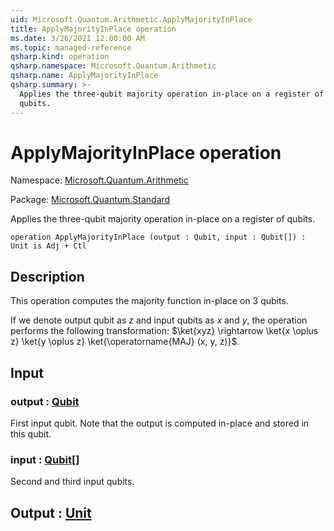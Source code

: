 ```yaml
---
uid: Microsoft.Quantum.Arithmetic.ApplyMajorityInPlace
title: ApplyMajorityInPlace operation
ms.date: 3/26/2021 12:00:00 AM
ms.topic: managed-reference
qsharp.kind: operation
qsharp.namespace: Microsoft.Quantum.Arithmetic
qsharp.name: ApplyMajorityInPlace
qsharp.summary: >-
  Applies the three-qubit majority operation in-place on a register of
  qubits.
---
```


# ApplyMajorityInPlace operation

Namespace: [Microsoft.Quantum.Arithmetic](xref:Microsoft.Quantum.Arithmetic)

Package: [Microsoft.Quantum.Standard](https://nuget.org/packages/Microsoft.Quantum.Standard)


Applies the three-qubit majority operation in-place on a register ofqubits.

```qsharp
operation ApplyMajorityInPlace (output : Qubit, input : Qubit[]) : Unit is Adj + Ctl
```


## Description

This operation computes the majority function in-place on 3 qubits.If we denote output qubit as $z$ and input qubits as $x$ and $y$,the operation performs the following transformation:$\ket{xyz} \rightarrow \ket{x \oplus z} \ket{y \oplus z} \ket{\operatorname{MAJ} (x, y, z)}$.

## Input

### output : [Qubit](xref:microsoft.quantum.lang-ref.qubit)

First input qubit. Note that the output is computed in-placeand stored in this qubit.


### input : [Qubit](xref:microsoft.quantum.lang-ref.qubit)[]

Second and third input qubits.



## Output : [Unit](xref:microsoft.quantum.lang-ref.unit)

